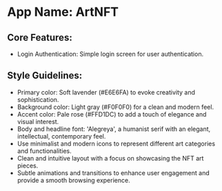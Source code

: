 # **App Name**: ArtNFT

## Core Features:

- Login Authentication: Simple login screen for user authentication.

## Style Guidelines:

- Primary color: Soft lavender (#E6E6FA) to evoke creativity and sophistication.
- Background color: Light gray (#F0F0F0) for a clean and modern feel.
- Accent color: Pale rose (#FFD1DC) to add a touch of elegance and visual interest.
- Body and headline font: 'Alegreya', a humanist serif with an elegant, intellectual, contemporary feel.
- Use minimalist and modern icons to represent different art categories and functionalities.
- Clean and intuitive layout with a focus on showcasing the NFT art pieces.
- Subtle animations and transitions to enhance user engagement and provide a smooth browsing experience.